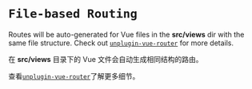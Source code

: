# `File-based Routing`

Routes will be auto-generated for Vue files in the  **src/views** dir with the same file structure.
Check out [`unplugin-vue-router`](https://github.com/posva/unplugin-vue-router) for more details.

在 **src/views** 目录下的 Vue 文件会自动生成相同结构的路由。

查看[`unplugin-vue-router`](https://github.com/posva/unplugin-vue-router)了解更多细节。
